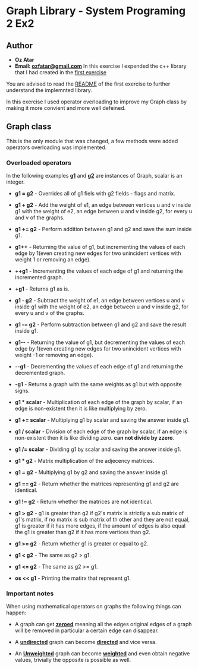 # Graph Library - System Programing 2 Ex2
## Author
+ **Oz Atar**
+ **Email: ozfatar@gmail.com**
In this exercise I expended the c++ library that I had created in the [first exercise](https://github.com/LILOZI/SystemPrograming2_Ex1)

You are advised to read the [README](https://github.com/LILOZI/SystemPrograming2_Ex1/blob/main/README.md) of the first exercise to further understand the implemnted library.

In this exercise I used operator overloading to improve my Graph class by making it more convient and more well defeined.

## Graph class 
This is the only module that was changed, a few methods were added operators overloading was implemented.

### Overloaded operators
In the following examples **<ins>g1</ins>** and **<ins>g2</ins>** are instances of Graph, scalar is an integer.

+ **g1 = g2** - Overrides all of g1 fiels with g2 fields - flags and matrix.  

+ **g1 + g2** - Add the weight of e1, an edge between vertices u and v inside g1 with the weight of e2, an edge between u and v inside g2, for every u and v of the graphs.

+ **g1 += g2** - Perform addition between g1 and g2 and save the sum inside g1.

+ **g1++** - Returning the value of g1, but incrementing the values of each edge by 1(even creating new edges for two unincident vertices with weight 1 or removing an edge).

+ **++g1** - Incrementing the values of each edge of g1 and returning the incremented graph.

+ **+g1** - Returns g1 as is.

+ **g1 - g2** - Subtract the weight of e1, an edge between vertices u and v inside g1 with the weight of e2, an edge between u and v inside g2, for every u and v of the graphs.

+ **g1 -= g2** - Perform subtraction between g1 and g2 and save the result inside g1.

+ **g1--** - Returning the value of g1, but decrementing the values of each edge by 1(even creating new edges for two unincident vertices with weight -1 or removing an edge).

+ **--g1** - Decrementing the values of each edge of g1 and returning the decremented graph.

+ **-g1** - Returns a graph with the same weights as g1 but with opposite signs.

+ **g1 * scalar** - Multiplication of each edge of the graph by scalar, if an edge is non-existent then it is like multiplying by zero.

+ **g1 += scalar** - Multiplying g1 by scalar and saving the answer inside g1.

+ **g1 / scalar** - Division of each edge of the graph by scalar, if an edge is non-existent then it is like dividing zero. **can not divide by zzero**.

+ **g1 /= scalar** - Dividing g1 by scalar and saving the answer inside g1.

+ **g1 * g2** - Matrix multiplication of the adjecency matrices.

+ **g1 ***=*** g2** - Multiplying g1 by g2 and saving the answer inside g1.

+ **g1 == g2** - Return whether the matrices representing g1 and g2 are identical. 

+ **g1 != g2** - Return whether the matrices are not identical.

+ **g1 > g2** - g1 is greater than g2 if g2's matrix is strictly a sub matrix of g1's matrix, if no matrix is sub matrix of th other and they are not equal, g1 is greater if it has more edges, if the amount of edges is also equal the g1 is greater than g2 if it has more vertices than g2.

+ **g1 >= g2** - Return whether g1 is greater or equal to g2.

+ **g1 < g2** - The same as g2 > g1.

+ **g1 <= g2** - The same as g2 >= g1.

+ **os << g1** - Printing the matirx that represent g1.

### Important notes
When using mathematical operators on graphs the following things can happen:

+ A graph can get **<ins>zeroed</ins>** meaning all the edges original edges of a graph will be removed in particular a certain edge can disappear.

+ A **<ins>undirected</ins>** graph can become **<ins>directed</ins>** and vice versa.

+ An **<ins>Unweighted</ins>** graph can become **<ins>weighted</ins>**  and even obtain negative values, trivially the opposite is possible as well.
